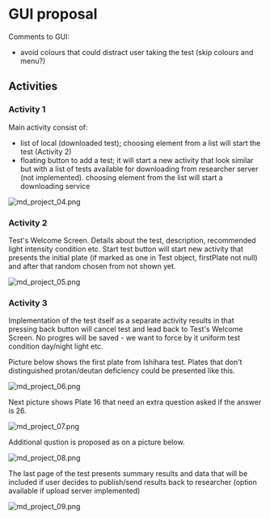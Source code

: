 # GUI proposal #
Comments to GUI:
* avoid colours that could distract user taking the test (skip colours and menu?)
## Activities ##
### Activity 1 ###
Main activity consist of:

* list of local (downloaded test); choosing element from a list will start the test (Activity 2)
* floating button to add a test; it will start a new activity that look similar but with a list of tests available for downloading from researcher server (not implemented). choosing element from the list will start a downloading service

![md_project_04.png](https://bitbucket.org/repo/x8G5dpK/images/2140793419-md_project_04.png)

### Activity 2 ###
Test's Welcome Screen. Details about the test, description, recommended light intensity condition etc. Start test button will start new activity that presents the initial plate (if marked as one in Test object, firstPlate not null) and after that random chosen from not shown yet.

![md_project_05.png](https://bitbucket.org/repo/x8G5dpK/images/351695500-md_project_05.png)

### Activity 3 ###
Implementation of the test itself as a separate activity results in that pressing back button will cancel test and lead back to Test's Welcome Screen. No progres will be saved - we want to force by it uniform test condition day/night light etc. 

Picture below shows the first plate from Ishihara test. Plates that don't distinguished protan/deutan deficiency could be presented like this.

![md_project_06.png](https://bitbucket.org/repo/x8G5dpK/images/974756632-md_project_06.png)

Next picture shows Plate 16 that need an extra question asked if the answer is 26.

![md_project_07.png](https://bitbucket.org/repo/x8G5dpK/images/2449298398-md_project_07.png)

Additional qustion is proposed as on a picture below.

![md_project_08.png](https://bitbucket.org/repo/x8G5dpK/images/1969922708-md_project_08.png)

The last page of the test presents summary results and data that will be included if user decides to publish/send results back to researcher (option available if upload server implemented)

![md_project_09.png](https://bitbucket.org/repo/x8G5dpK/images/155277072-md_project_09.png)
